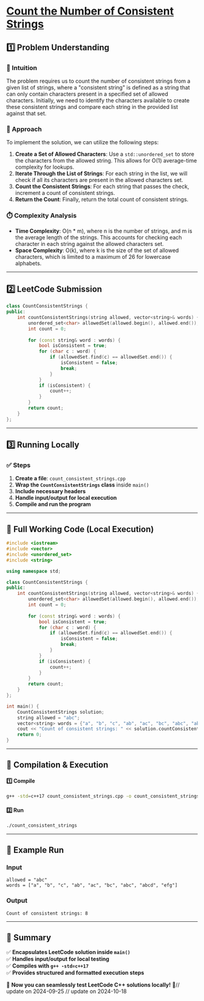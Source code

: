 # **[Count the Number of Consistent Strings](https://leetcode.com/problems/count-the-number-of-consistent-strings/description/)**  

## **1️⃣ Problem Understanding**  
### **📌 Intuition**  
The problem requires us to count the number of consistent strings from a given list of strings, where a "consistent string" is defined as a string that can only contain characters present in a specified set of allowed characters. Initially, we need to identify the characters available to create these consistent strings and compare each string in the provided list against that set.

### **🚀 Approach**  
To implement the solution, we can utilize the following steps:  
1. **Create a Set of Allowed Characters**: Use a `std::unordered_set` to store the characters from the allowed string. This allows for O(1) average-time complexity for lookups.
2. **Iterate Through the List of Strings**: For each string in the list, we will check if all its characters are present in the allowed characters set.
3. **Count the Consistent Strings**: For each string that passes the check, increment a count of consistent strings.
4. **Return the Count**: Finally, return the total count of consistent strings.

### **⏱️ Complexity Analysis**  
- **Time Complexity**: O(n * m), where n is the number of strings, and m is the average length of the strings. This accounts for checking each character in each string against the allowed characters set.
- **Space Complexity**: O(k), where k is the size of the set of allowed characters, which is limited to a maximum of 26 for lowercase alphabets.

---  

## **2️⃣ LeetCode Submission**  
```cpp
class CountConsistentStrings {
public:
    int countConsistentStrings(string allowed, vector<string>& words) {
        unordered_set<char> allowedSet(allowed.begin(), allowed.end());
        int count = 0;
        
        for (const string& word : words) {
            bool isConsistent = true;
            for (char c : word) {
                if (allowedSet.find(c) == allowedSet.end()) {
                    isConsistent = false;
                    break;
                }
            }
            if (isConsistent) {
                count++;
            }
        }
        return count;
    }
};
```  

---  

## **3️⃣ Running Locally**  
### **✅ Steps**  
1. **Create a file**: `count_consistent_strings.cpp`  
2. **Wrap the `CountConsistentStrings` class** inside `main()`  
3. **Include necessary headers**  
4. **Handle input/output for local execution**  
5. **Compile and run the program**  

---  

## **📝 Full Working Code (Local Execution)**  
```cpp
#include <iostream>
#include <vector>
#include <unordered_set>
#include <string>

using namespace std;

class CountConsistentStrings {
public:
    int countConsistentStrings(string allowed, vector<string>& words) {
        unordered_set<char> allowedSet(allowed.begin(), allowed.end());
        int count = 0;
        
        for (const string& word : words) {
            bool isConsistent = true;
            for (char c : word) {
                if (allowedSet.find(c) == allowedSet.end()) {
                    isConsistent = false;
                    break;
                }
            }
            if (isConsistent) {
                count++;
            }
        }
        return count;
    }
};

int main() {
    CountConsistentStrings solution;
    string allowed = "abc";
    vector<string> words = {"a", "b", "c", "ab", "ac", "bc", "abc", "abcd", "efg"};
    cout << "Count of consistent strings: " << solution.countConsistentStrings(allowed, words) << endl;
    return 0;
}
```  

---  

## **🔧 Compilation & Execution**  
#### **1️⃣ Compile**  
```bash
g++ -std=c++17 count_consistent_strings.cpp -o count_consistent_strings
```  

#### **2️⃣ Run**  
```bash
./count_consistent_strings
```  

---  

## **🎯 Example Run**  
### **Input**  
```
allowed = "abc"
words = ["a", "b", "c", "ab", "ac", "bc", "abc", "abcd", "efg"]
```  
### **Output**  
```
Count of consistent strings: 8
```  

---  

## **📌 Summary**  
✅ **Encapsulates LeetCode solution inside `main()`**  
✅ **Handles input/output for local testing**  
✅ **Compiles with `g++ -std=c++17`**  
✅ **Provides structured and formatted execution steps**  

🚀 **Now you can seamlessly test LeetCode C++ solutions locally!** 🚀// update on 2024-09-25
// update on 2024-10-18
